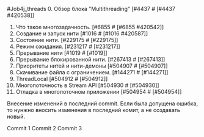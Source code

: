 #Job4j_threads
0. Обзор блока "Multithreading" [#4437 # [#4437 #420538]]
1. Что такое многозадачность. [#6855 # [#6855 #420542]]
2. Создание и запуск нити [#1016 # [#1016 #420587]]
3. Состояние нити. [#229175 # [#229175]]
4. Режим ожидания. [#231217 # [#231217]]
5. Прерывание нити [#1019 # [#1019]]
6. Прерывание блокированной нити. [#267413 # [#267413]]
7. Приоритеты нитей и нити-демоны [#504907 # [#504907]]
8. Скачивание файла с ограничением. [#144271 # [#144271]]
9. ThreadLocal [#504912 # [#504912]]
10. Многопоточность в Stream API [#504930 # [#504930]]
11. Отладка в многопоточном приложении [#504954 # [#504954]]

Внесение изменений в последний commit. Если была допущена ошибка, то нунжно вносить изменения в 
последний комит, а не создавать новый.

Commit 1
Commit 2
Commit 3